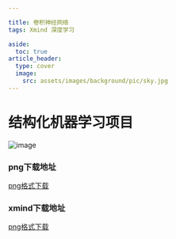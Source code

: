 ```yaml
---

title: 卷积神经网络
tags: Xmind 深度学习

aside:
  toc: true
article_header:
  type: cover
  image:
    src: assets/images/background/pic/sky.jpg
---
```

# 结构化机器学习项目
![image](https://socofels.github.io/assets/xmind/xmind_outputs/deep_learning/卷积神经网络.png)
<!--more-->
### png下载地址
<a class="button button--success button--rounded button--lg" href="https://socofels.github.io/assets/xmind/xmind_outputs/deep_learning/卷积神经网络.png"><i class="fas fa-download"></i> png格式下载</a>
### xmind下载地址
<a class="button button--success button--rounded button--lg" href="https://socofels.github.io/assets/xmind/xmind_files/DeepLearning/卷积神经网络.xmind"><i class="fas fa-download"></i> png格式下载</a>



